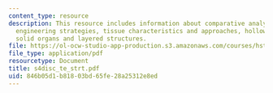 ```yaml
---
content_type: resource
description: This resource includes information about comparative analysis of tissue
  engineering strategies, tissue characteristics and approaches, hollow (tubes) vs
  solid organs and layered structures.
file: https://ol-ocw-studio-app-production.s3.amazonaws.com/courses/hst-535-principles-and-practice-of-tissue-engineering-fall-2004/846b05d1b81803bd65fe28a25312e8ed_s4disc_te_strt.pdf
file_type: application/pdf
resourcetype: Document
title: s4disc_te_strt.pdf
uid: 846b05d1-b818-03bd-65fe-28a25312e8ed
---
```

